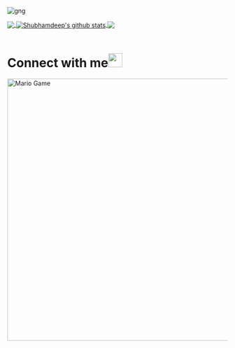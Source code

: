 

![gng](https://user-images.githubusercontent.com/88885503/131461098-2a9506e2-07ea-4be0-8fdf-fdbe4c1e433c.jpg)









<a href="https://github.com/itsmegng">

  <img align="center" src="https://github-readme-stats.vercel.app/api/top-langs/?username=itsmegng&theme=dark&hide_langs_below=1" />

</a>

<a href="https://github.com/itsmegng">

 <img align="center" src="https://github-readme-stats.vercel.app/api?username=itsmegng&show_icons=true&theme=dark&line_height=27" alt="Shubhamdeep's github stats"/>

</a>

<a href="https://github.com/itsmegn">

  <img align="center" src="https://github-readme-stats.vercel.app/api/pin/?username=itsmegng&repo=itsmegng&theme=dark" />

</a>


</a>

<br>

<!--

![Shubhamdeep's github stats](https://github-readme-stats.vercel.app/api?username=itsmegng&show_icons=true&hide_border=true)

-->





<br>

# Connect with me<img src="https://github.com/TheDudeThatCode/TheDudeThatCode/blob/master/Assets/Handshake.gif" height="32px">








<img src="https://github.com/TheDudeThatCode/TheDudeThatCode/blob/master/Assets/Mario_Gameplay.gif" alt="Mario Game" width="600" />






























